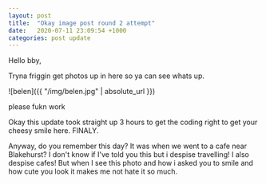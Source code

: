 ```yaml
---
layout: post
title:  "Okay image post round 2 attempt"
date:   2020-07-11 23:09:54 +1000
categories: post update
---
```

Hello bby,

Tryna friggin get photos up in here so ya can see whats up.

![belen]({{ "/img/belen.jpg" | absolute_url }})

please fukn work

Okay this update took straight up 3 hours to get the coding right to get your cheesy smile here. FINALY.

Anyway, do you remember this day? It was when we went to a cafe near Blakehurst? I don't know if I've told you this but i despise travelling! I also despise cafes! But when I see this photo and how i asked you to smile and how cute you look it makes me not hate it so much.